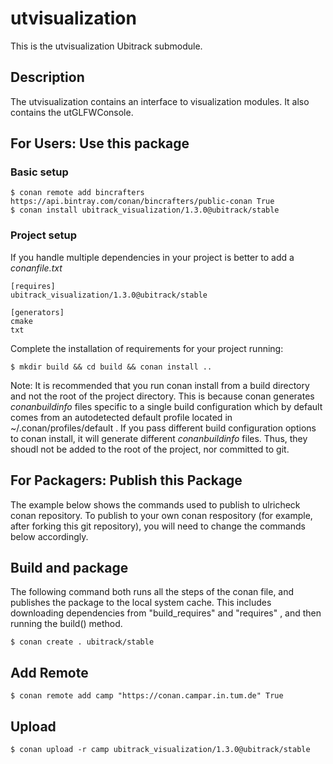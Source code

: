 utvisualization
===============
This is the utvisualization Ubitrack submodule.

Description
----------
The utvisualization contains an interface to visualization modules. It also contains the utGLFWConsole.

## For Users: Use this package

### Basic setup

    $ conan remote add bincrafters https://api.bintray.com/conan/bincrafters/public-conan True
    $ conan install ubitrack_visualization/1.3.0@ubitrack/stable

### Project setup

If you handle multiple dependencies in your project is better to add a *conanfile.txt*

    [requires]
    ubitrack_visualization/1.3.0@ubitrack/stable

    [generators]
    cmake
    txt

Complete the installation of requirements for your project running:

    $ mkdir build && cd build && conan install ..
    
Note: It is recommended that you run conan install from a build directory and not the root of the project directory.  This is because conan generates *conanbuildinfo* files specific to a single build configuration which by default comes from an autodetected default profile located in ~/.conan/profiles/default .  If you pass different build configuration options to conan install, it will generate different *conanbuildinfo* files.  Thus, they shoudl not be added to the root of the project, nor committed to git. 

## For Packagers: Publish this Package

The example below shows the commands used to publish to ulricheck conan repository. To publish to your own conan respository (for example, after forking this git repository), you will need to change the commands below accordingly. 

## Build and package 

The following command both runs all the steps of the conan file, and publishes the package to the local system cache.  This includes downloading dependencies from "build_requires" and "requires" , and then running the build() method. 

    $ conan create . ubitrack/stable
    
## Add Remote

    $ conan remote add camp "https://conan.campar.in.tum.de" True

## Upload

    $ conan upload -r camp ubitrack_visualization/1.3.0@ubitrack/stable
